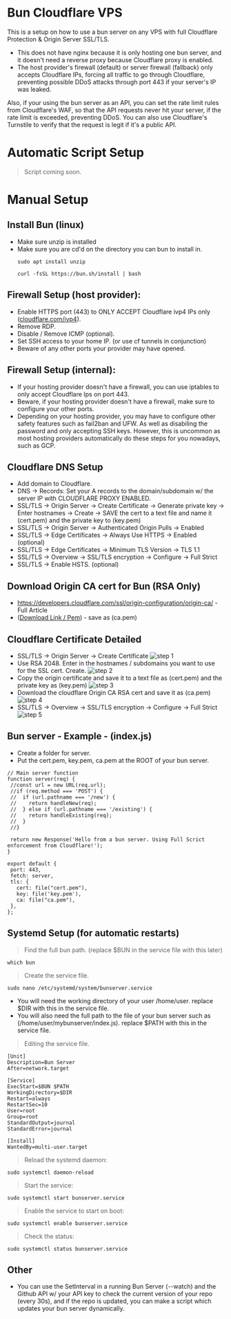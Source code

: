 # Bun Cloudflare VPS
This is a setup on how to use a bun server on any VPS with full Cloudflare Protection & Origin Server SSL/TLS. 
- This does not have nginx because it is only hosting one bun server, and it doesn't need a reverse proxy because Cloudflare proxy is enabled. 
- The host provider's firewall (default) or server firewall (fallback) only accepts Cloudflare IPs, forcing all traffic to go through Cloudflare, preventing possible DDoS attacks through port 443 if your server's IP was leaked.

Also, if your using the bun server as an API, you can set the rate limit rules from Cloudflare's WAF, so that the API requests never hit your server, if the rate limit is exceeded, preventing DDoS. You can also use Cloudflare's Turnstile to verify that the request is legit if it's a public API.

# Automatic Script Setup
> Script coming soon.

# Manual Setup

## Install Bun (linux)
- Make sure unzip is installed
- Make sure you are cd'd on the directory you can bun to install in.
  ```
  sudo apt install unzip
  ```
  ```
  curl -fsSL https://bun.sh/install | bash
  ```

## Firewall Setup (host provider):
  - Enable HTTPS port (443) to ONLY ACCEPT Cloudflare ivp4 IPs only ([cloudflare.com/ivp4](https://www.cloudflare.com/ips-v4/#)).
  - Remove RDP.
  - Disable / Remove ICMP (optional).
  - Set SSH access to your home IP. (or use cf tunnels in conjunction)
  - Beware of any other ports your provider may have opened.

## Firewall Setup (internal):
 - If your hosting provider doesn't have a firewall, you can use iptables to only accept Cloudflare Ips on port 443.
 - Beware, if your hosting provider doesn't have a firewall, make sure to configure your other ports.
 - Depending on your hosting provider, you may have to configure other safety features such as fail2ban and UFW. As well as disabiling the password and only accepting SSH keys. However, this is uncommon as most hosting providers automatically do these steps for you nowadays, such as GCP.

## Cloudflare DNS Setup
  - Add domain to Cloudflare.
  - DNS -> Records: Set your A records to the domain/subdomain w/ the server IP with CLOUDFLARE PROXY ENABLED.
  - SSL/TLS -> Origin Server -> Create Certificate -> Generate private key -> Enter hostnames -> Create -> SAVE the cert to a text file and name it (cert.pem) and the private key to (key.pem)
  - SSL/TLS -> Origin Server -> Authenticated Origin Pulls -> Enabled
  - SSL/TLS -> Edge Certificates -> Always Use HTTPS -> Enabled (optional)
  - SSL/TLS -> Edge Certificates -> Minimum TLS Version -> TLS 1.1
  - SSL/TLS -> Overview -> SSL/TLS encryption -> Configure -> Full Strict
  - SSL/TLS -> Enable HSTS. (optional)

## Download Origin CA cert for Bun (RSA Only)
  - https://developers.cloudflare.com/ssl/origin-configuration/origin-ca/ - Full Article
  - ([Download Link / Pem](https://developers.cloudflare.com/ssl/static/origin_ca_rsa_root.pem)) - save as (ca.pem)

## Cloudflare Certificate Detailed
- SSL/TLS -> Origin Server -> Create Certificate
![step 1](/images/1.PNG)
- Use RSA 2048. Enter in the hostnames / subdomains you want to use for the SSL cert. Create.
![step 2](/images/2.PNG)
- Copy the origin certificate and save it to a text file as (cert.pem) and the private key as (key.pem)
![step 3](/images/3.PNG)
- Download the cloudflare Origin CA RSA cert and save it as (ca.pem)
![step 4](/images/4.PNG)
- SSL/TLS -> Overview -> SSL/TLS encryption -> Configure -> Full Strict
![step 5](/images/5.PNG)

## Bun server - Example - (index.js)
 - Create a folder for server.
 - Put the cert.pem, key.pem, ca.pem at the ROOT of your bun server.
 ```
// Main server function
function server(req) {
  //const url = new URL(req.url);
  //if (req.method === 'POST') {
  //  if (url.pathname === '/new') {
  //    return handleNew(req);
  //  } else if (url.pathname === '/existing') {
  //    return handleExisting(req);
  //  }
  //}

  return new Response('Hello from a bun server. Using Full Scrict enforcement from Cloudflare!');
}

export default {
  port: 443,
  fetch: server,
  tls: {
    cert: file("cert.pem"),
    key: file('key.pem'),
    ca: file("ca.pem"),
  },
};
```

## Systemd Setup (for automatic restarts)
>Find the full bun path. (replace $BUN in the service file with this later)
```
which bun
```
>Create the service file.
```
sudo nano /etc/systemd/system/bunserver.service
```
- You will need the working directory of your user /home/user. replace $DIR with this in the service file.
- You will also need the full path to the file of your bun server such as (/home/user/mybunserver/index.js). replace $PATH with this in the service file.
>Editing the service file.
```
[Unit]
Description=Bun Server
After=network.target

[Service]
ExecStart=$BUN $PATH
WorkingDirectory=$DIR
Restart=always
RestartSec=10
User=root
Group=root
StandardOutput=journal
StandardError=journal

[Install]
WantedBy=multi-user.target
```
>Reload the systemd daemon:
```
sudo systemctl daemon-reload
```
>Start the service:
```
sudo systemctl start bunserver.service
```
>Enable the service to start on boot:
```
sudo systemctl enable bunserver.service
```
>Check the status:
```
sudo systemctl status bunserver.service
```

## Other
- You can use the SetInterval in a running Bun Server (--watch) and the Github API w/ your API key to check the current version of your repo (every 30s), and if the repo is updated, you can make a script which updates your bun server dynamically.
